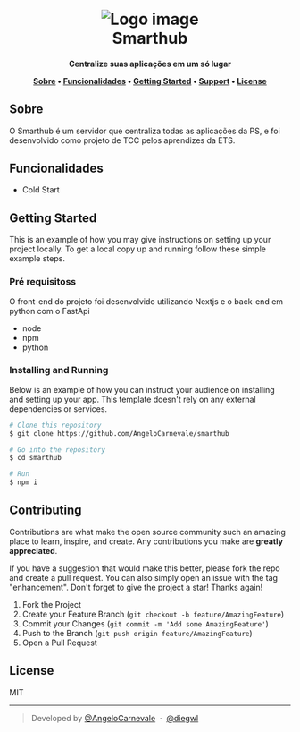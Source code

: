 

<h1 align="center">
  <br>
    <img src="./screenshots/logo.png" alt="Logo image"/> 
  <br>
  Smarthub
  <br>
</h1>

<h4 align="center">Centralize suas aplicações em um só lugar

<p align="center">
  <a href="#sobre">Sobre</a> •
  <a href="#key-features">Funcionalidades</a> •
  <a href="#getting-started">Getting Started</a> •
  <a href="#support">Support</a> •
  <a href="#license">License</a>
</p>



## Sobre

O Smarthub é um servidor que centraliza todas as aplicações da PS, e foi desenvolvido como projeto de TCC pelos aprendizes da ETS.

## Funcionalidades

- Cold Start


## Getting Started

This is an example of how you may give instructions on setting up your project locally. To get a local copy up and running follow these simple example steps.

### Pré requisitoss

O front-end do projeto foi desenvolvido utilizando Nextjs e o back-end em python com o FastApi

- node
- npm 
- python

### Installing and Running

Below is an example of how you can instruct your audience on installing and setting up your app. This template doesn't rely on any external dependencies or services.

```bash
# Clone this repository
$ git clone https://github.com/AngeloCarnevale/smarthub

# Go into the repository
$ cd smarthub

# Run
$ npm i
```

## Contributing

Contributions are what make the open source community such an amazing place to learn, inspire, and create. Any contributions you make are **greatly appreciated**.

If you have a suggestion that would make this better, please fork the repo and create a pull request. You can also simply open an issue with the tag "enhancement".
Don't forget to give the project a star! Thanks again!

1. Fork the Project
2. Create your Feature Branch (`git checkout -b feature/AmazingFeature`)
3. Commit your Changes (`git commit -m 'Add some AmazingFeature'`)
4. Push to the Branch (`git push origin feature/AmazingFeature`)
5. Open a Pull Request


## License

MIT

---

> Developed by [@AngeloCarnevale](https://github.com/AngeloCarnevale) &nbsp;&middot;&nbsp; [@diegwl](https://github.com/diegwl) 
